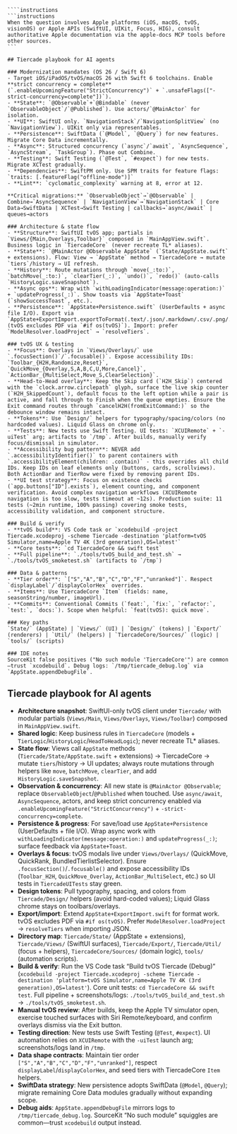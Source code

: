 ````instructions
````instructions
```instructions
When the question involves Apple platforms (iOS, macOS, tvOS, visionOS) or Apple APIs (SwiftUI, UIKit, Focus, HIG), consult authoritative Apple documentation via the apple-docs MCP tools before other sources.
```

## Tiercade playbook for AI agents

### Modernization mandates (OS 26 / Swift 6)
- Target iOS/iPadOS/tvOS/macOS 26 with Swift 6 toolchains. Enable **strict concurrency = complete** (`.enableUpcomingFeature("StrictConcurrency")` + `.unsafeFlags(["-strict-concurrency=complete"])`).
- **State**: `@Observable`+`@Bindable` (never `ObservableObject`/`@Published`). Use actors/`@MainActor` for isolation.
- **UI**: SwiftUI only. `NavigationStack`/`NavigationSplitView` (no `NavigationView`). UIKit only via representables.
- **Persistence**: SwiftData (`@Model`, `@Query`) for new features. Migrate Core Data incrementally.
- **Async**: Structured concurrency (`async`/`await`, `AsyncSequence`, `AsyncStream`, `TaskGroup`). Phase out Combine.
- **Testing**: Swift Testing (`@Test`, `#expect`) for new tests. Migrate XCTest gradually.
- **Dependencies**: SwiftPM only. Use SPM traits for feature flags: `traits: [.featureFlag("offline-mode")]`
- **Lint**: `cyclomatic_complexity` warning at 8, error at 12.

**Critical migrations:** `ObservableObject`→`@Observable` | Combine→`AsyncSequence` | `NavigationView`→`NavigationStack` | Core Data→SwiftData | XCTest→Swift Testing | callbacks→`async/await` | queues→actors

### Architecture & state flow
- **Structure**: SwiftUI tvOS app; partials in `Views/{Main,Overlays,Toolbar}` composed in `MainAppView.swift`. Business logic in `TiercadeCore` (never recreate TL* aliases).
- **State**: `@MainActor @Observable AppState` (`State/AppState.swift` + extensions). Flow: View → `AppState` method → TiercadeCore → mutate `tiers`/history → UI refresh.
- **History**: Route mutations through `move(_:to:)`, `batchMove(_:to:)`, `clearTier(_:)`, `undo()`, `redo()` (auto-calls `HistoryLogic.saveSnapshot`).
- **Async ops**: Wrap with `withLoadingIndicator(message:operation:)` + `updateProgress(_:)`. Show toasts via `AppState+Toast` (`showSuccessToast`, etc.).
- **Persistence**: `AppState+Persistence.swift` (UserDefaults + async file I/O). Export via `AppState+ExportImport.exportToFormat(.text/.json/.markdown/.csv/.png/.pdf)` (tvOS excludes PDF via `#if os(tvOS)`). Import: prefer `ModelResolver.loadProject` → `resolveTiers`.

### tvOS UX & testing
- **Focus**: Overlays in `Views/Overlays/` use `.focusSection()`/`.focusable()`. Expose accessibility IDs: `Toolbar_{H2H,Randomize,Reset}`, `QuickMove_{Overlay,S,A,B,C,U,More,Cancel}`, `ActionBar_{MultiSelect,Move_S,ClearSelection}`.
- **Head-to-Head overlay**: Keep the Skip card (`H2H_Skip`) centered with the `clock.arrow.circlepath` glyph, surface the live skip counter (`H2H_SkippedCount`), default focus to the left option while a pair is active, and fall through to Finish when the queue empties. Ensure the Exit command routes through `cancelH2H(fromExitCommand:)` so the debounce window remains intact.
- **Tokens**: Use `Design/` helpers for typography/spacing/colors (no hardcoded values). Liquid Glass on chrome only.
- **Tests**: New tests use Swift Testing. UI tests: `XCUIRemote` + `-uiTest` arg; artifacts to `/tmp`. After builds, manually verify focus/dismissal in simulator.
- **Accessibility bug pattern**: NEVER add `.accessibilityIdentifier()` to parent containers with `.accessibilityElement(children: .contain)` - this overrides all child IDs. Keep IDs on leaf elements only (buttons, cards, scrollviews). Both ActionBar and TierRow were fixed by removing parent IDs.
- **UI test strategy**: Focus on existence checks (`app.buttons["ID"].exists`), element counting, and component verification. Avoid complex navigation workflows (XCUIRemote navigation is too slow, tests timeout at ~12s). Production suite: 11 tests (~2min runtime, 100% passing) covering smoke tests, accessibility validation, and component structure.

### Build & verify
- **tvOS build**: VS Code task or `xcodebuild -project Tiercade.xcodeproj -scheme Tiercade -destination 'platform=tvOS Simulator,name=Apple TV 4K (3rd generation),OS=latest'`
- **Core tests**: `cd TiercadeCore && swift test`
- **Full pipeline**: `./tools/tvOS_build_and_test.sh` → `./tools/tvOS_smoketest.sh` (artifacts to `/tmp`)

### Data & patterns
- **Tier order**: `["S","A","B","C","D","F","unranked"]`. Respect `displayLabel`/`displayColorHex` overrides.
- **Items**: Use TiercadeCore `Item` (fields: name, seasonString/number, imageUrl).
- **Commits**: Conventional Commits (`feat:`, `fix:`, `refactor:`, `test:`, `docs:`). Scope when helpful: `feat(tvOS): quick move`.

### Key paths
`State/` (AppState) | `Views/` (UI) | `Design/` (tokens) | `Export/` (renderers) | `Util/` (helpers) | `TiercadeCore/Sources/` (logic) | `tools/` (scripts)

### IDE notes
SourceKit false positives ("No such module 'TiercadeCore'") are common—trust `xcodebuild`. Debug logs: `/tmp/tiercade_debug.log` via `AppState.appendDebugFile`.
````

## Tiercade playbook for AI agents
- **Architecture snapshot**: SwiftUI-only tvOS client under `Tiercade/` with modular partials (`Views/Main`, `Views/Overlays`, `Views/Toolbar`) composed in `MainAppView.swift`.
- **Shared logic**: Keep business rules in `TiercadeCore` (models + `TierLogic`/`HistoryLogic`/`HeadToHeadLogic`); never recreate TL* aliases.
- **State flow**: Views call `AppState` methods (`Tiercade/State/AppState.swift` + extensions) → TiercadeCore → mutate `tiers`/history → UI updates; always route mutations through helpers like `move`, `batchMove`, `clearTier`, and add `HistoryLogic.saveSnapshot`.
- **Observation & concurrency**: All new state is `@MainActor @Observable`; replace `ObservableObject`/`@Published` when touched. Use `async/await`, `AsyncSequence`, actors, and keep strict concurrency enabled via `.enableUpcomingFeature("StrictConcurrency")` + `-strict-concurrency=complete`.
- **Persistence & progress**: For save/load use `AppState+Persistence` (UserDefaults + file I/O). Wrap async work with `withLoadingIndicator(message:operation:)` and `updateProgress(_:)`; surface feedback via `AppState+Toast`.
- **Overlays & focus**: tvOS modals live under `Views/Overlays/` (QuickMove, QuickRank, BundledTierlistSelector). Ensure `.focusSection()`/`.focusable()` and expose accessibility IDs (`Toolbar_H2H`, `QuickMove_Overlay`, `ActionBar_MultiSelect`, etc.) so UI tests in `TiercadeUITests` stay green.
- **Design tokens**: Pull typography, spacing, and colors from `Tiercade/Design/` helpers (avoid hard-coded values); Liquid Glass chrome stays on toolbars/overlays.
- **Export/import**: Extend `AppState+ExportImport.swift` for format work. tvOS excludes PDF via `#if os(tvOS)`. Prefer `ModelResolver.loadProject` → `resolveTiers` when importing JSON.
- **Directory map**: `Tiercade/State/` (AppState + extensions), `Tiercade/Views/` (SwiftUI surfaces), `Tiercade/Export/`, `Tiercade/Util/` (focus + helpers), `TiercadeCore/Sources/` (domain logic), `tools/` (automation scripts).
- **Build & verify**: Run the VS Code task “Build tvOS Tiercade (Debug)” (`xcodebuild -project Tiercade.xcodeproj -scheme Tiercade -destination 'platform=tvOS Simulator,name=Apple TV 4K (3rd generation),OS=latest'`). Core unit tests: `cd TiercadeCore && swift test`. Full pipeline + screenshots/logs: `./tools/tvOS_build_and_test.sh` → `./tools/tvOS_smoketest.sh`.
- **Manual tvOS review**: After builds, keep the Apple TV simulator open, exercise touched surfaces with Siri Remote/keyboard, and confirm overlays dismiss via the Exit button.
- **Testing direction**: New tests use Swift Testing (`@Test`, `#expect`). UI automation relies on `XCUIRemote` with the `-uiTest` launch arg; screenshots/logs land in `/tmp`.
- **Data shape contracts**: Maintain tier order `["S","A","B","C","D","F","unranked"]`, respect `displayLabel`/`displayColorHex`, and seed tiers with TiercadeCore `Item` helpers.
- **SwiftData strategy**: New persistence adopts SwiftData (`@Model`, `@Query`); migrate remaining Core Data modules gradually without expanding scope.
- **Debug aids**: `AppState.appendDebugFile` mirrors logs to `/tmp/tiercade_debug.log`. SourceKit “No such module” squiggles are common—trust `xcodebuild` output instead.
````
